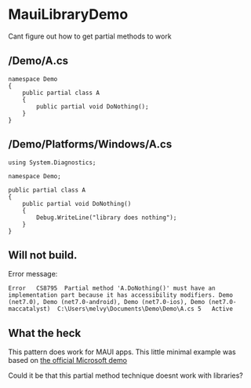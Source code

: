 # MauiLibraryDemo
Cant figure out how to get partial methods to work 

## /Demo/A.cs
```
namespace Demo
{
    public partial class A
    {
        public partial void DoNothing();
    }
}
```

## /Demo/Platforms/Windows/A.cs
```
using System.Diagnostics;

namespace Demo;

public partial class A
{
    public partial void DoNothing()
    {
        Debug.WriteLine("library does nothing");
    }
}
```

## Will not build. 
Error message:
```
Error	CS8795	Partial method 'A.DoNothing()' must have an implementation part because it has accessibility modifiers.	Demo (net7.0), Demo (net7.0-android), Demo (net7.0-ios), Demo (net7.0-maccatalyst)	C:\Users\melvy\Documents\Demo\Demo\A.cs	5	Active
```

## What the heck
This pattern does work for MAUI apps. This little minimal example was based on [ the official Microsoft demo ](https://github.com/dotnet/maui-samples/tree/main/7.0/PlatformIntegration/InvokePlatformCodeDemos)

Could it be that this partial method technique doesnt work with libraries?
